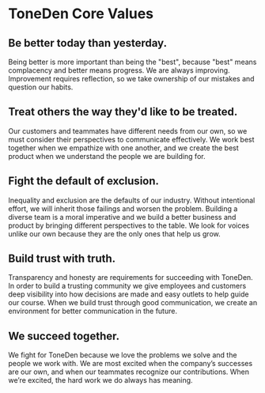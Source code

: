 # ToneDen Core Values

## Be better today than yesterday.

Being better is more important than being the "best", because "best" means complacency and better means progress. We are always improving. Improvement requires reflection, so we take ownership of our mistakes and question our habits.

## Treat others the way they'd like to be treated.

Our customers and teammates have different needs from our own, so we must consider their  perspectives to communicate effectively. We work best together when we empathize with one another, and we create the best product when we understand the people we are building for.

## Fight the default of exclusion.

Inequality and exclusion are the defaults of our industry. Without intentional effort, we will inherit those failings and worsen the problem. Building a diverse team is a moral imperative and we build a better business and product by bringing different perspectives to the table. We look for voices unlike our own because they are the only ones that help us grow.

## Build trust with truth.

Transparency and honesty are requirements for succeeding with ToneDen. In order to build a trusting community we give employees and customers deep visibility into how decisions are made and easy outlets to help guide our course. When we build trust through good communication, we create an environment for better communication in the future.

## We succeed together.

We fight for ToneDen because we love the problems we solve and the people we work with. We are most excited when the company’s successes are our own, and when our teammates recognize our contributions. When we’re excited, the hard work we do always has meaning.
